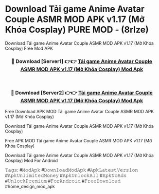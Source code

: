 # Download Tải game Anime Avatar Couple ASMR MOD APK v1.17 (Mở Khóa Cosplay) PURE MOD - (8rlze)
Download Tải game Anime Avatar Couple ASMR MOD APK v1.17 (Mở Khóa Cosplay) Free Mod APK

<div align="center">
<h3>🔴 Download [Server1] 👉👉 <a href="https://apk-comot.site?title=Tải_game_Anime_Avatar_Couple_ASMR_MOD_APK_v1.17_(Mở_Khóa_Cosplay)">Tải game Anime Avatar Couple ASMR MOD APK v1.17 (Mở Khóa Cosplay) Mod Apk</a></h3><br>

<h3>🔴 Download [Server2] 👉👉 <a href="https://apk-comot.site?title=Tải_game_Anime_Avatar_Couple_ASMR_MOD_APK_v1.17_(Mở_Khóa_Cosplay)">Tải game Anime Avatar Couple ASMR MOD APK v1.17 (Mở Khóa Cosplay) Mod Apk</a></h3>
</div>


Free Download APK MOD Tải game Anime Avatar Couple ASMR MOD APK v1.17 (Mở Khóa Cosplay)

Download Tải game Anime Avatar Couple ASMR MOD APK v1.17 (Mở Khóa Cosplay) 

Free APK MOD Tải game Anime Avatar Couple ASMR MOD APK v1.17 (Mở Khóa Cosplay) 

Download Tải game Anime Avatar Couple ASMR MOD APK v1.17 (Mở Khóa Cosplay) Mod For Android

𝚃𝚊𝚐𝚜: #𝙼𝚘𝚍𝙰𝚙𝚔 #𝙳𝚘𝚠𝚗𝚕𝚘𝚊𝚍𝙼𝚘𝚍𝙰𝚙𝚔 #𝙰𝚙𝚔𝙻𝚊𝚝𝚎𝚜𝚝𝚅𝚎𝚛𝚜𝚒𝚘𝚗 #𝙰𝚙𝚔𝚄𝚗𝚕𝚒𝚖𝚒𝚝𝚎𝚍𝙼𝚘𝚗𝚎𝚢 #𝙰𝚙𝚔𝚄𝚗𝚕𝚘𝚌𝚔𝙰𝚕𝚕 #𝙰𝚙𝚔𝙽𝚘𝙰𝚍𝚜 #𝚄𝚗𝚕𝚘𝚌𝚔𝙿𝚛𝚎𝚖𝚒𝚞𝚖 #𝙵𝚘𝚛𝙰𝚗𝚍𝚛𝚘𝚒𝚍 #𝙵𝚛𝚎𝚎𝙳𝚘𝚠𝚗𝚕𝚘𝚊𝚍 #home_design_mod_apk